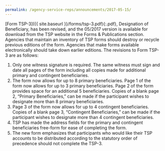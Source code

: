 ```yaml
---
permalink: /agency-service-reps/announcements/2017-05-15/
---
```


[Form TSP-3]({{ site.baseurl }}/forms/tsp-3.pdf){:.pdf}, Designation of Beneficiary, has been revised, and the 05/2017 version is available for download from the TSP website in the Forms & Publications section. Agencies that maintain an inventory of TSP forms should destroy or recycle previous editions of the form. Agencies that make forms available electronically should take down earlier editions. The revisions to Form TSP-3 are as follows:

1. Only one witness signature is required. The same witness must sign and date all pages of the form including all copies made for additional primary and contingent beneficiaries.
2. The form now allows for up to 8 primary beneficiaries. Page 1 of the form now allows for up to 3 primary beneficiaries. Page 2 of the form provides space for an additional 5 beneficiaries. Copies of a blank page 2, “Primary Beneficiaries,” can be made if the participant wishes to designate more than 8 primary beneficiaries.
3. Page 3 of the form now allows for up to 4 contingent beneficiaries. Copies of a blank page 3, “Contingent Beneficiaries,” can be made if the participant wishes to designate more than 4 contingent beneficiaries.
4. TSP has made the address fields for the primary and contingent beneficiaries free-form for ease of completing the form.
5. The new form emphasizes that participants who would like their TSP accounts to be distributed according to the statutory order of precedence should not complete the TSP-3.

